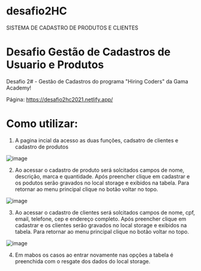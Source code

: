 # desafio2HC
SISTEMA DE CADASTRO DE PRODUTOS E CLIENTES

# Desafio Gestão de Cadastros de Usuario e Produtos

Desafio 2# - Gestão de Cadastros do programa "Hiring Coders" da Gama Academy!


Página: https://desafio2hc2021.netlify.app/

# Como utilizar:

1. A pagina incial da acesso as duas funções, cadsatro de clientes e cadastro de produtos

![image](https://user-images.githubusercontent.com/86934710/126892414-e018bfd8-020a-4940-914b-856a37a69dc3.png)


2. Ao acessar o cadastro de produto será solcitados campos de nome, descrição, marca e quantidade. Após preencher clique em cadastrar e os podutos serão gravados no local storage e exibidos na tabela. Para retornar ao menu principal clique no botão voltar no topo.

![image](https://user-images.githubusercontent.com/86934710/126892477-2bedddba-665d-4e3d-a1ae-db1575b4dbd4.png)



3. Ao acessar o cadastro de clientes será solcitados campos de nome, cpf, email, telefone, cep e endereço completo. Após preencher clique em cadastrar e os clientes serão gravados no local storage e exibidos na tabela. Para retornar ao menu principal clique no botão voltar no topo.

![image](https://user-images.githubusercontent.com/86934710/126892628-e8c3223d-84ba-47fb-8787-928041d204b2.png)



4. Em mabos os casos ao entrar novamente nas opções a tabela é preenchida com o resgate dos dados do local storage.




